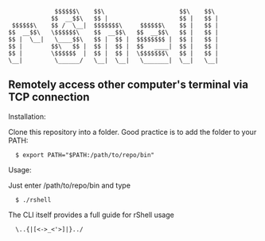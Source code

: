                  $$$$$$\    $$\                     $$\    $$\ 
                $$  __$$\   $$ |                    $$ |   $$ |
     $$$$$$\    $$ /  \__|  $$$$$$$\     $$$$$$\    $$ |   $$ |
    $$  __$$\   \$$$$$$\    $$  __$$\   $$  __$$\   $$ |   $$ |
    $$ |  \__|   \____$$\   $$ |  $$ |  $$$$$$$$ |  $$ |   $$ |
    $$ |        $$\   $$ |  $$ |  $$ |  $$   ____|  $$ |   $$ |
    $$ |        \$$$$$$  |  $$ |  $$ |  \$$$$$$$\   $$ |   $$ |
    \__|         \______/   \__|  \__|   \_______|  \__|   \__|
    

## Remotely access other computer's terminal via TCP connection

Installation:
  
  Clone this repository into a folder.
  Good practice is to add the folder to your PATH:
    
      $ export PATH="$PATH:/path/to/repo/bin"
      
Usage:
  
  Just enter /path/to/repo/bin and type
  
      $ ./rshell
      
  The CLI itself provides a full guide for rShell usage









      \..{|[<->_<'>]|}../
